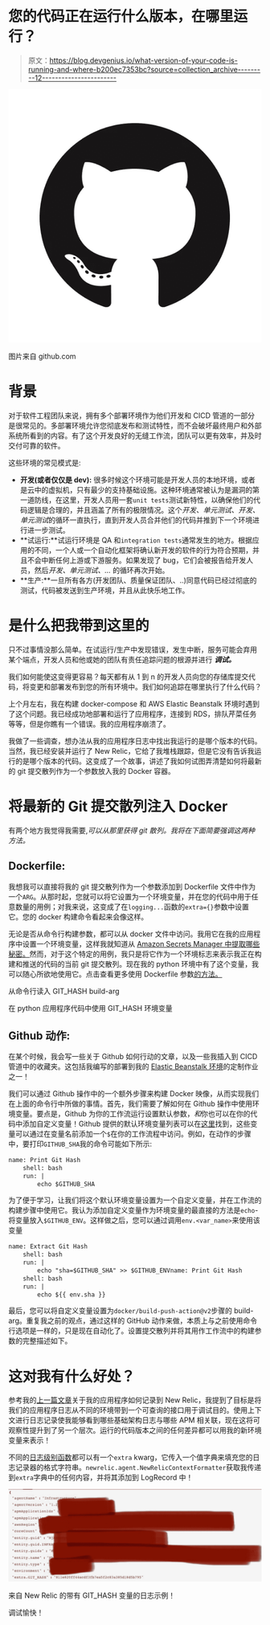 # 您的代码正在运行什么版本，在哪里运行？

> 原文：<https://blog.devgenius.io/what-version-of-your-code-is-running-and-where-b200ec7353bc?source=collection_archive---------12----------------------->

![](img/33286431d3bd23dece88e66933227f87.png)

图片来自 github.com

# 背景

对于软件工程团队来说，拥有多个部署环境作为他们开发和 CICD 管道的一部分是很常见的。多部署环境允许您彻底发布和测试特性，而不会破坏最终用户和外部系统所看到的内容。有了这个开发良好的无缝工作流，团队可以更有效率，并及时交付可靠的软件。

这些环境的常见模式是:

*   **开发(或者仅仅是 dev):** 很多时候这个环境可能是开发人员的本地环境，或者是云中的虚拟机，只有最少的支持基础设施。这种环境通常被认为是漏洞的第一道防线，在这里，开发人员用一套`unit tests`测试新特性，以确保他们的代码逻辑是合理的，并且涵盖了所有的极限情况。这个*开发、单元测试、开发、单元测试*的循环一直执行，直到开发人员合并他们的代码并推到下一个环境进行进一步测试。
*   **试运行:**试运行环境是 QA 和`integration tests`通常发生的地方。根据应用的不同，一个人或一个自动化框架将确认新开发的软件的行为符合预期，并且不会中断任何上游或下游服务。如果发现了 bug，它们会被报告给开发人员，然后*开发、单元测试、…* 的循环再次开始。
*   **生产:**一旦所有各方(开发团队、质量保证团队、..)同意代码已经过彻底的测试，代码被发送到生产环境，并且从此快乐地工作。

# 是什么把我带到这里的

只不过事情没那么简单。在试运行/生产中发现错误，发生中断，服务可能会弃用某个端点，开发人员和他或她的团队有责任追踪问题的根源并进行 ***调试。***

我们如何能使这变得更容易？每天都有从 1 到 n 的开发人员向您的存储库提交代码，将变更和部署发布到您的所有环境中。我们如何追踪在哪里执行了什么代码？

上个月左右，我在构建 docker-compose 和 AWS Elastic Beanstalk 环境时遇到了这个问题。我已经成功地部署和运行了应用程序，连接到 RDS，排队芹菜任务等等，但是你瞧有一个错误。我的应用程序崩溃了。

我做了一些调查，想办法从我的应用程序日志中找出我运行的是哪个版本的代码。当然，我已经安装并运行了 New Relic，它给了我堆栈跟踪，但是它没有告诉我运行的是哪个版本的代码。这变成了一个故事，讲述了我如何试图弄清楚如何将最新的 git 提交散列作为一个参数放入我的 Docker 容器。

# **将最新的 Git 提交散列注入 Docker**

有两个地方我觉得我需要,*可以从那里获得 git 散列。我将在下面简要强调这两种方法。*

## **Dockerfile:**

我想我可以直接将我的 git 提交散列作为一个参数添加到 Dockerfile 文件中作为一个`ARG`。从那时起，您就可以将它设置为一个环境变量，并在您的代码中用于任意数量的用例；对我来说，这变成了在`logging...`函数的`extra={}`参数中设置它。您的 docker 构建命令看起来会像这样。

无论是否从命令行构建参数，都可以从 docker 文件中访问。我用它在我的应用程序中设置一个环境变量，这样我就知道从 [Amazon Secrets Manager 中提取哪些秘密。](https://aws.amazon.com/secrets-manager/)然而，对于这个特定的用例，我只是将它作为一个环境标志来表示我正在构建和推送的代码的当前 git 提交散列。现在我的 python 环境中有了这个变量，我可以随心所欲地使用它。点击查看更多使用 Dockerfile 参数[的方法。](https://docs.docker.com/engine/reference/builder/#arg)

从命令行读入 GIT_HASH build-arg

在 python 应用程序代码中使用 GIT_HASH 环境变量

## **Github 动作:**

在某个时候，我会写一些关于 Github 如何行动的文章，以及一些我插入到 CICD 管道中的收藏夹。这包括我编写的部署到我的 [Elastic Beanstalk 环境](https://awstip.com/taking-a-fastapi-app-to-production-on-aws-189ebf3defed)的定制作业之一！

我们可以通过 Github 操作中的一个额外步骤来构建 Docker 映像，从而实现我们在上面的命令行中所做的事情。首先，我们需要了解如何在 Github 操作中使用环境变量。要点是，Github 为你的工作流运行设置默认参数，*和*你也可以在你的代码中添加自定义变量！Github 提供的默认环境变量列表可以在[这里](https://docs.github.com/en/actions/learn-github-actions/environment-variables)找到，这些变量可以通过在变量名前添加一个`$`在你的工作流程中访问。例如，在动作的步骤中，要打印`GITHUB_SHA`我的命令可能如下所示:

```
name: Print Git Hash
    shell: bash
    run: |
        echo $GITHUB_SHA
```

为了便于学习，让我们将这个默认环境变量设置为一个自定义变量，并在工作流的构建步骤中使用它。我认为添加自定义变量作为环境变量的最直接的方法是`echo`-将变量放入`$GITHUB_ENV`。这样做之后，您可以通过调用`env.<var_name>`来使用该变量

```
name: Extract Git Hash
    shell: bash
    run: |
        echo "sha=$GITHUB_SHA" >> $GITHUB_ENVname: Print Git Hash
    shell: bash
    run: |
        echo ${{ env.sha }}
```

最后，您可以将自定义变量设置为`docker/build-push-action@v2`步骤的 build-arg。重复我之前的观点，通过这样的 GitHub 动作来做，本质上与之前使用命令行选项是一样的，只是现在自动化了。设置提交散列并将其用作工作流中的构建参数的完整描述如下。

# **这对我有什么好处？**

参考我的[上一篇文章](https://awstip.com/logging-and-monitoring-elastic-beanstalk-with-new-relic-eb6ad00e7db9)关于我的应用程序如何记录到 New Relic，我提到了目标是将我们的应用程序日志从不同的环境带到一个可查询的接口用于调试目的。使用上下文进行日志记录使我能够看到哪些基础架构日志与哪些 APM 相关联，现在这将可观察性提升到了另一个层次。运行的代码版本之间的任何差异都可以用我的新环境变量来表示！

不同的[日志级别函数](https://awstip.com/logging-and-monitoring-elastic-beanstalk-with-new-relic-eb6ad00e7db9)都可以有一个`extra` kwarg，它传入一个值字典来填充您的日志记录器的格式字符串。`newrelic.agent.NewRelicContextFormatter`获取我传递到`extra`字典中的任何内容，并将其添加到 LogRecord 中！

![](img/df73ac8fa0ba29bba8ff9a4d5af13022.png)

来自 New Relic 的带有 GIT_HASH 变量的日志示例！

调试愉快！